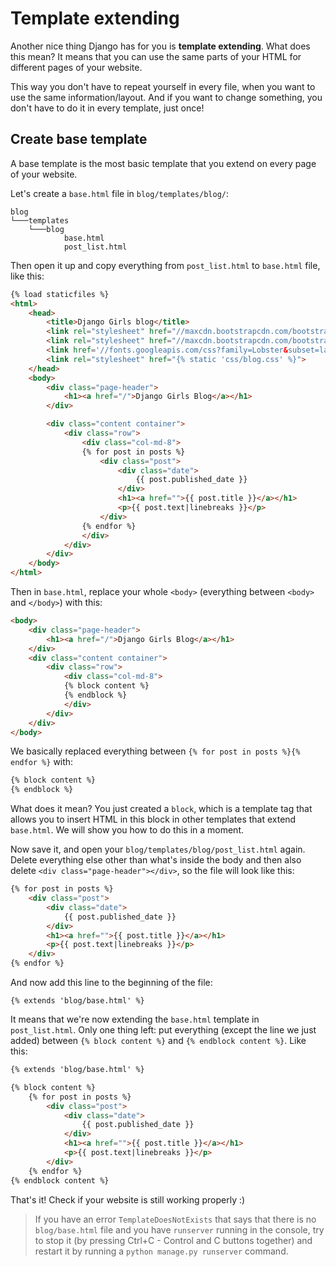 # Template extending

Another nice thing Django has for you is __template extending__. What does this mean? It means that you can use the same parts of your HTML for different pages of your website.

This way you don't have to repeat yourself in every file, when you want to use the same information/layout.  And if you want to change something, you don't have to do it in every template, just once!

## Create base template

A base template is the most basic template that you extend on every page of your website.

Let's create a `base.html` file in `blog/templates/blog/`:

    blog
    └───templates
        └───blog
                base.html
                post_list.html

Then open it up and copy everything from `post_list.html` to `base.html` file, like this:

```html
{% load staticfiles %}
<html>
    <head>
        <title>Django Girls blog</title>
        <link rel="stylesheet" href="//maxcdn.bootstrapcdn.com/bootstrap/3.2.0/css/bootstrap.min.css">
        <link rel="stylesheet" href="//maxcdn.bootstrapcdn.com/bootstrap/3.2.0/css/bootstrap-theme.min.css">
        <link href='//fonts.googleapis.com/css?family=Lobster&subset=latin,latin-ext' rel='stylesheet' type='text/css'>
        <link rel="stylesheet" href="{% static 'css/blog.css' %}">
    </head>
    <body>
        <div class="page-header">
            <h1><a href="/">Django Girls Blog</a></h1>
        </div>

        <div class="content container">
            <div class="row">
                <div class="col-md-8">
                {% for post in posts %}
                    <div class="post">
                        <div class="date">
                            {{ post.published_date }}
                        </div>
                        <h1><a href="">{{ post.title }}</a></h1>
                        <p>{{ post.text|linebreaks }}</p>
                    </div>
                {% endfor %}
                </div>
            </div>
        </div>
    </body>
</html>
```

Then in `base.html`, replace your whole `<body>` (everything between `<body>` and `</body>`) with this:

```html
<body>
    <div class="page-header">
        <h1><a href="/">Django Girls Blog</a></h1>
    </div>
    <div class="content container">
        <div class="row">
            <div class="col-md-8">
            {% block content %}
            {% endblock %}
            </div>
        </div>
    </div>
</body>
```

We basically replaced everything between `{% for post in posts %}{% endfor %}` with:

```html
{% block content %}
{% endblock %}
```

What does it mean? You just created a `block`, which is a template tag that allows you to insert HTML in this block in other templates that extend `base.html`. We will show you how to do this in a moment.

Now save it, and open your `blog/templates/blog/post_list.html` again. Delete everything else other than what's inside the body and then also delete `<div class="page-header"></div>`, so the file will look like this:

```html
{% for post in posts %}
    <div class="post">
        <div class="date">
            {{ post.published_date }}
        </div>
        <h1><a href="">{{ post.title }}</a></h1>
        <p>{{ post.text|linebreaks }}</p>
    </div>
{% endfor %}
```

And now add this line to the beginning of the file:

    {% extends 'blog/base.html' %}

It means that we're now extending the `base.html` template in `post_list.html`. Only one thing left: put everything (except the line we just added) between `{% block content %}` and `{% endblock content %}`. Like this:

```html
{% extends 'blog/base.html' %}

{% block content %}
    {% for post in posts %}
        <div class="post">
            <div class="date">
                {{ post.published_date }}
            </div>
            <h1><a href="">{{ post.title }}</a></h1>
            <p>{{ post.text|linebreaks }}</p>
        </div>
    {% endfor %}
{% endblock content %}
```

That's it! Check if your website is still working properly :)

> If you have an error `TemplateDoesNotExists` that says that there is no `blog/base.html` file and you have `runserver` running in the console, try to stop it (by pressing Ctrl+C - Control and C buttons together) and restart it by running a `python manage.py runserver` command.
